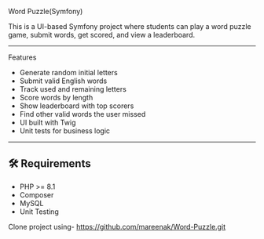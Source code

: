 Word Puzzle(Symfony)

This is a UI-based Symfony project where students can play a word puzzle game, submit words, get scored, and view a leaderboard.

---

 Features

- Generate random initial letters
- Submit valid English words
- Track used and remaining letters
- Score words by length
- Show leaderboard with top scorers
- Find other valid words the user missed
- UI built with Twig
- Unit tests for business logic

---

## 🛠 Requirements

- PHP >= 8.1
- Composer
- MySQL
- Unit Testing

Clone project using- https://github.com/mareenak/Word-Puzzle.git
